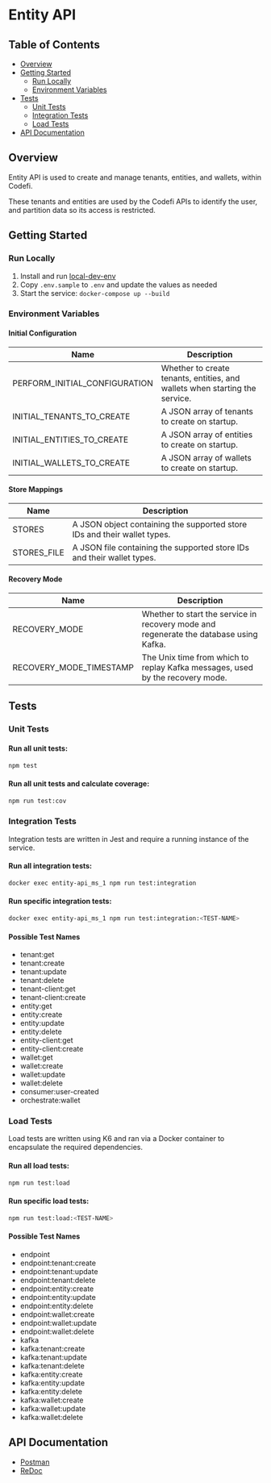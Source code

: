 # Entity API

## Table of Contents
- [Overview](#overview)
- [Getting Started](#getting-started)
  - [Run Locally](#run-locally)
  - [Environment Variables](#environment-variables)
- [Tests](#tests)
  - [Unit Tests](#unit-tests)
  - [Integration Tests](#integration-tests)
  - [Load Tests](#load-tests)
- [API Documentation](#api-documentation)

## Overview

Entity API is used to create and manage tenants, entities, and wallets, within Codefi.

These tenants and entities are used by the Codefi APIs to identify the user, and partition data so its access is restricted.

## Getting Started

### Run Locally

 1. Install and run [local-dev-env](https://gitlab.com/ConsenSys/codefi/common/local-dev-env)
 2. Copy `.env.sample` to `.env` and update the values as needed
 3. Start the service: `docker-compose up --build`

### Environment Variables

#### Initial Configuration

| Name | Description |
| ---  | --- |
| PERFORM_INITIAL_CONFIGURATION | Whether to create tenants, entities, and wallets when starting the service. |
| INITIAL_TENANTS_TO_CREATE | A JSON array of tenants to create on startup. |
| INITIAL_ENTITIES_TO_CREATE | A JSON array of entities to create on startup. |
| INITIAL_WALLETS_TO_CREATE | A JSON array of wallets to create on startup. |

#### Store Mappings

| Name | Description |
| ---  | --- |
| STORES | A JSON object containing the supported store IDs and their wallet types. | 
| STORES_FILE | A JSON file containing the supported store IDs and their wallet types. |

#### Recovery Mode

| Name | Description |
| ---  | --- |
| RECOVERY_MODE | Whether to start the service in recovery mode and regenerate the database using Kafka. | 
| RECOVERY_MODE_TIMESTAMP | The Unix time from which to replay Kafka messages, used by the recovery mode.|

## Tests
### Unit Tests

#### Run all unit tests:

``` bash
npm test
```

#### Run all unit tests and calculate coverage:

``` bash
npm run test:cov
```

### Integration Tests

Integration tests are written in Jest and require a running instance of the service.

#### Run all integration tests:

``` bash
docker exec entity-api_ms_1 npm run test:integration
```

#### Run specific integration tests:

``` bash
docker exec entity-api_ms_1 npm run test:integration:<TEST-NAME>
```

#### Possible Test Names

- tenant:get
- tenant:create
- tenant:update
- tenant:delete
- tenant-client:get
- tenant-client:create
- entity:get
- entity:create
- entity:update
- entity:delete
- entity-client:get
- entity-client:create
- wallet:get
- wallet:create
- wallet:update
- wallet:delete
- consumer:user-created
- orchestrate:wallet

### Load Tests

Load tests are written using K6 and ran via a Docker container to encapsulate the required dependencies.

#### Run all load tests:

``` bash
npm run test:load
```

#### Run specific load tests:

``` bash
npm run test:load:<TEST-NAME>
```

#### Possible Test Names

- endpoint
- endpoint:tenant:create
- endpoint:tenant:update
- endpoint:tenant:delete
- endpoint:entity:create
- endpoint:entity:update
- endpoint:entity:delete
- endpoint:wallet:create
- endpoint:wallet:update
- endpoint:wallet:delete
- kafka
- kafka:tenant:create
- kafka:tenant:update
- kafka:tenant:delete
- kafka:entity:create
- kafka:entity:update
- kafka:entity:delete
- kafka:wallet:create
- kafka:wallet:update
- kafka:wallet:delete

## API Documentation

- [Postman](https://documenter.getpostman.com/view/19439000/UVkgweHZ)
- [ReDoc](https://convergence-dev.api.codefi.network/entity/documentation)